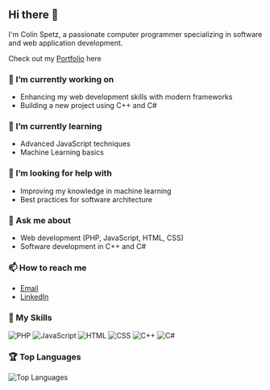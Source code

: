 ## Hi there 👋

I'm Colin Spetz, a passionate computer programmer specializing in software and web application development.

Check out my [Portfolio](https://www.colinspetz.com) here 

### 🔭 I’m currently working on
- Enhancing my web development skills with modern frameworks
- Building a new project using C++ and C#

### 🌱 I’m currently learning
- Advanced JavaScript techniques
- Machine Learning basics

### 🤔 I’m looking for help with
- Improving my knowledge in machine learning
- Best practices for software architecture

### 💬 Ask me about
- Web development (PHP, JavaScript, HTML, CSS)
- Software development in C++ and C#

### 📫 How to reach me
- [Email](https://Colinspetz1@gmail.com)
- [LinkedIn](https://www.linkedin.com/in/colin-spetz/)

### 🚀 My Skills
![PHP](https://img.shields.io/badge/-PHP-777BB4?style=flat-square&logo=php&logoColor=white)
![JavaScript](https://img.shields.io/badge/-JavaScript-F7DF1E?style=flat-square&logo=javascript&logoColor=black)
![HTML](https://img.shields.io/badge/-HTML5-E34F26?style=flat-square&logo=html5&logoColor=white)
![CSS](https://img.shields.io/badge/-CSS3-1572B6?style=flat-square&logo=css3&logoColor=white)
![C++](https://img.shields.io/badge/-C++-00599C?style=flat-square&logo=c%2B%2B&logoColor=white)
![C#](https://img.shields.io/badge/-C%23-239120?style=flat-square&logo=c-sharp&logoColor=white)

### 🏆 Top Languages
![Top Languages](https://github-readme-stats.vercel.app/api/top-langs/?username=ColinSp12&layout=compact&theme=radical)

